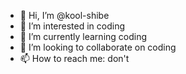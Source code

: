- 👋 Hi, I’m @kool-shibe
- 👀 I’m interested in coding
- 🌱 I’m currently learning coding
- 💞️ I’m looking to collaborate on coding
- 📫 How to reach me: don't

<!---
kool-shibe/kool-shibe is a ✨ special ✨ repository because its `README.md` (this file) appears on your GitHub profile.
You can click the Preview link to take a look at your changes.
--->
